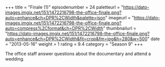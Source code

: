 +++
title = "Finale (1)"
episodenumber = 24
paletteurl = "https://dato-images.imgix.net/151/1472216798-the-office-finale.png?auto=enhance&ch=DPR%2CWidth&palette=json"
imageurl = "https://dato-images.imgix.net/151/1472216798-the-office-finale.png?auto=compress%2Cformat&ch=DPR%2CWidth"
thumbnailurl = "https://dato-images.imgix.net/151/1472216798-the-office-finale.png?auto=enhance&ch=DPR%2CWidth&fit=crop&fm=jpg&h=280&w=500"
date = "2013-05-16"
weight = 1
rating = 9.4
category = "Season 9"
+++

The office staff answer questions about the documentary and attend a wedding.